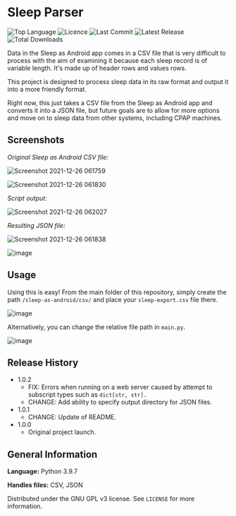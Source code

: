 # Sleep Parser
![Top Language](https://img.shields.io/github/languages/top/GwynHannay/sleep-parser)
![Licence](https://img.shields.io/github/license/GwynHannay/sleep-parser)
![Last Commit](https://img.shields.io/github/last-commit/GwynHannay/sleep-parser)
![Latest Release](https://img.shields.io/github/v/release/GwynHannay/sleep-parser)
![Total Downloads](https://img.shields.io/github/downloads/GwynHannay/sleep-parser/total)

Data in the Sleep as Android app comes in a CSV file that is very difficult to process with the aim of examining it because each sleep record is of variable length. It's made up of header rows and values rows.

This project is designed to process sleep data in its raw format and output it into a more friendly format.

Right now, this just takes a CSV file from the Sleep as Android app and converts it into a JSON file, but future goals are to allow for more options and move on to sleep data from other systems, including CPAP machines.

## Screenshots

_Original Sleep as Android CSV file:_

![Screenshot 2021-12-26 061759](https://user-images.githubusercontent.com/8345824/147394570-478f1101-c38f-4848-8f9b-4375c1f4519f.png)

![Screenshot 2021-12-26 061830](https://user-images.githubusercontent.com/8345824/147394598-552ac2f0-995e-4c9e-af16-b165f844764a.png)

_Script output:_

![Screenshot 2021-12-26 062027](https://user-images.githubusercontent.com/8345824/147394613-7ad206b4-5ebd-4eb9-b874-7f8f223d640f.png)

_Resulting JSON file:_

![Screenshot 2021-12-26 061838](https://user-images.githubusercontent.com/8345824/147394626-43edf7bf-4f0e-4740-81e0-e597369ac15a.png)

![image](https://user-images.githubusercontent.com/8345824/147508151-0ae09139-b077-43f2-9847-fc5520f694c8.png)

## Usage

Using this is easy! From the main folder of this repository, simply create the path ``/sleep-as-android/csv/`` and place your ``sleep-export.csv`` file there.

![image](https://user-images.githubusercontent.com/8345824/147394736-d648f4a6-b686-4da8-ad2a-02ef9ecf518e.png)

Alternatively, you can change the relative file path in ``main.py``.

![image](https://user-images.githubusercontent.com/8345824/147394742-adc1ef36-2489-459b-a76f-c8f82400290e.png)

## Release History

* 1.0.2
    * FIX: Errors when running on a web server caused by attempt to subscript types such as `dict[str, str].`
    * CHANGE: Add ability to specify output directory for JSON files.
* 1.0.1
    * CHANGE: Update of README.
* 1.0.0
    * Original project launch.

## General Information

**Language:** Python 3.9.7

**Handles files:** CSV, JSON

Distributed under the GNU GPL v3 license. See ``LICENSE`` for more information.
